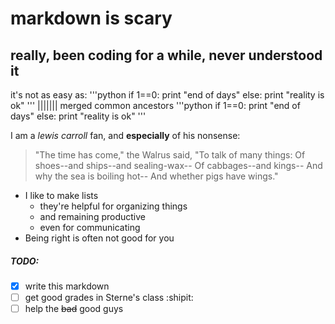 # markdown is scary
## really, been coding for a while, never understood it

it's not as easy as:
  '''python
  if 1==0:
  	print "end of days"
  else:
  	print "reality is ok"
  '''
||||||| merged common ancestors
'''python
if 1==0:
	print "end of days"
else:
	print "reality is ok"
'''

I am a _lewis carroll_ fan, and __especially__ of his nonsense:

> "The time has come," the Walrus said,
> "To talk of many things:
> Of shoes--and ships--and sealing-wax--
> Of cabbages--and kings--
> And why the sea is boiling hot--
> And whether pigs have wings."

- I like to make lists
  - they're helpful for organizing things
  - and remaining productive
  - even for communicating
- Being right is often not good for you


##### TODO:
- [X] write this markdown
- [ ] get good grades in Sterne's class :shipit:
- [ ] help the ~~bad~~ good guys
